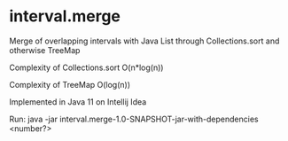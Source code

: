 # interval.merge
Merge of overlapping intervals with Java List through Collections.sort and otherwise TreeMap

Complexity of Collections.sort O(n*log(n))

Complexity of TreeMap O(log(n))

Implemented in Java 11 on Intellij Idea 

Run: java -jar interval.merge-1.0-SNAPSHOT-jar-with-dependencies <number?>

